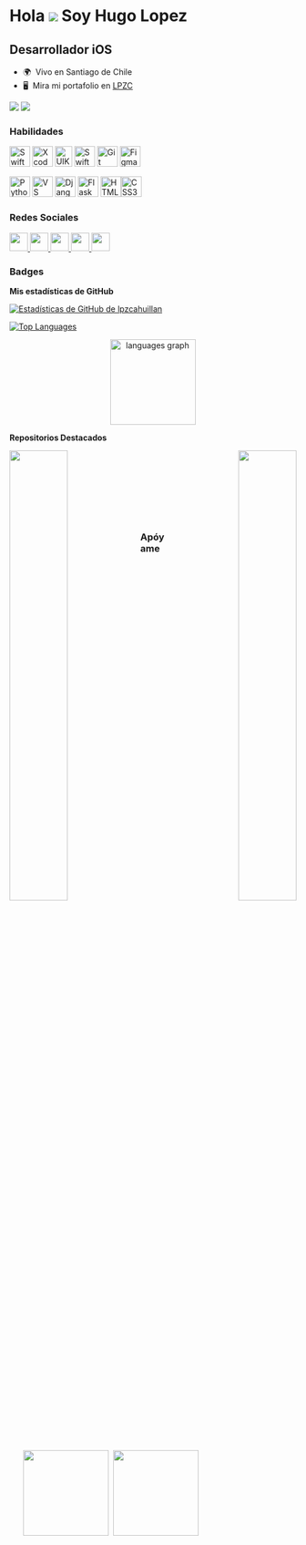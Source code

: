Hola ![](https://user-images.githubusercontent.com/18350557/176309783-0785949b-9127-417c-8b55-ab5a4333674e.gif) Soy Hugo Lopez
==================================================================================================================================

Desarrollador iOS
-----------------

* 🌍  Vivo en Santiago de Chile
* 🖥️  Mira mi portafolio en [LPZC](http://lpzc.vercel.app)

<a href="https://www.github.com/lpzcahuillan" target="_blank" rel="noreferrer"><img
src="https://img.shields.io/github/followers/lpzcahuillan?logo=github&style=for-the-badge&color=0891b2&labelColor=1c1917" /></a>
<a href="https://www.x.com/lpzcahuillan" target="_blank" rel="noreferrer"><img
src="https://img.shields.io/twitter/follow/lpzcahuillan?logo=twitter&style=for-the-badge&color=0891b2&labelColor=1c1917"
/></a>

### Habilidades

<p align="left">
<a href="https://developer.apple.com/swift/" target="_blank" rel="noreferrer"><img src="https://raw.githubusercontent.com/danielcranney/readme-generator/main/public/icons/skills/swift-colored.svg" width="36" height="36" alt="Swift" /></a>
<a href="https://developer.apple.com/xcode/" target="_blank" rel="noreferrer"><img src="https://raw.githubusercontent.com/danielcranney/readme-generator/main/public/icons/skills/xcode-colored.svg" width="36" height="36" alt="Xcode" /></a>
<a href="https://developer.apple.com/documentation/uikit" target="_blank" rel="noreferrer"><img src="https://cdn.freebiesupply.com/logos/large/2x/uikit-logo-png-transparent.png" width="30" height="36" alt="UIKit" /></a>
<a href="https://developer.apple.com/documentation/swiftui" target="_blank" rel="noreferrer"><img src="https://developer.apple.com/assets/elements/icons/swiftui/swiftui-128x128_2x.png" width="36" height="36" alt="SwiftUI" /></a>
<a href="https://git-scm.com/" target="_blank" rel="noreferrer"><img src="https://raw.githubusercontent.com/danielcranney/readme-generator/main/public/icons/skills/git-colored.svg" width="36" height="36" alt="Git" /></a>
<a href="https://www.figma.com/" target="_blank" rel="noreferrer"><img src="https://raw.githubusercontent.com/danielcranney/readme-generator/main/public/icons/skills/figma-colored.svg" width="36" height="36" alt="Figma" /></a>
</p>

<p align="left">
<a href="https://www.python.org/" target="_blank" rel="noreferrer"><img src="https://raw.githubusercontent.com/danielcranney/readme-generator/main/public/icons/skills/python-colored.svg" width="36" height="36" alt="Python" /></a>
<a href="https://code.visualstudio.com/" target="_blank" rel="noreferrer"><img src="https://raw.githubusercontent.com/danielcranney/readme-generator/main/public/icons/skills/visualstudiocode.svg" width="36" height="36" alt="VS Code" /></a>
<a href="https://www.djangoproject.com/" target="_blank" rel="noreferrer"><img src="https://raw.githubusercontent.com/danielcranney/readme-generator/main/public/icons/skills/django-colored.svg" width="36" height="36" alt="Django" /></a>
<a href="https://flask.palletsprojects.com/en/2.0.x/" target="_blank" rel="noreferrer"><img src="https://raw.githubusercontent.com/danielcranney/readme-generator/main/public/icons/skills/flask-colored.svg" width="36" height="36" alt="Flask" /></a>
<a href="https://developer.mozilla.org/en-US/docs/Glossary/HTML5" target="_blank" rel="noreferrer"><img src="https://raw.githubusercontent.com/danielcranney/readme-generator/main/public/icons/skills/html5-colored.svg" width="36" height="36" alt="HTML5" /></a><a href="https://www.w3.org/TR/CSS/#css" target="_blank" rel="noreferrer"><img src="https://raw.githubusercontent.com/danielcranney/readme-generator/main/public/icons/skills/css3-colored.svg" width="36" height="36" alt="CSS3" /></a>
</p>

### Redes Sociales

<p align="left">
<a href="https://www.github.com/lpzcahuillan" target="_blank" rel="noreferrer">
  <picture>
    <source media="(prefers-color-scheme: dark)" srcset="https://raw.githubusercontent.com/danielcranney/readme-generator/main/public/icons/socials/github-dark.svg" />
    <source media="(prefers-color-scheme: light)" srcset="https://raw.githubusercontent.com/danielcranney/readme-generator/main/public/icons/socials/github.svg" />
    <img src="https://raw.githubusercontent.com/danielcranney/readme-generator/main/public/icons/socials/github.svg" width="32" height="32" />
  </picture>
</a>
<a href="http://www.instagram.com/lopez.hlc" target="_blank" rel="noreferrer">
  <picture>
    <source media="(prefers-color-scheme: dark)" srcset="https://raw.githubusercontent.com/danielcranney/readme-generator/main/public/icons/socials/instagram-dark.svg" />
    <source media="(prefers-color-scheme: light)" srcset="https://raw.githubusercontent.com/danielcranney/readme-generator/main/public/icons/socials/instagram.svg" />
    <img src="https://raw.githubusercontent.com/danielcranney/readme-generator/main/public/icons/socials/instagram.svg" width="32" height="32" />
  </picture>
</a>
<a href="https://www.linkedin.com/in/lpzcahuillan" target="_blank" rel="noreferrer">
  <picture>
    <source media="(prefers-color-scheme: dark)" srcset="https://raw.githubusercontent.com/danielcranney/readme-generator/main/public/icons/socials/linkedin-dark.svg" />
    <source media="(prefers-color-scheme: light)" srcset="https://raw.githubusercontent.com/danielcranney/readme-generator/main/public/icons/socials/linkedin.svg" />
    <img src="https://raw.githubusercontent.com/danielcranney/readme-generator/main/public/icons/socials/linkedin.svg" width="32" height="32" />
  </picture>
</a>
<a href="https://www.x.com/lpzcahuillan" target="_blank" rel="noreferrer">
  <picture>
    <source media="(prefers-color-scheme: dark)" srcset="https://raw.githubusercontent.com/danielcranney/readme-generator/main/public/icons/socials/twitter-dark.svg" />
    <source media="(prefers-color-scheme: light)" srcset="https://raw.githubusercontent.com/danielcranney/readme-generator/main/public/icons/socials/twitter.svg" />
    <img src="https://raw.githubusercontent.com/danielcranney/readme-generator/main/public/icons/socials/twitter.svg" width="32" height="32" />
  </picture>
</a>
<a href="https://www.threads.net/@lopez.hlc" target="_blank" rel="noreferrer">
  <picture>
    <source media="(prefers-color-scheme: dark)" srcset="https://raw.githubusercontent.com/danielcranney/readme-generator/main/public/icons/socials/threads-dark.svg" />
    <source media="(prefers-color-scheme: light)" srcset="https://raw.githubusercontent.com/danielcranney/readme-generator/main/public/icons/socials/threads.svg" />
    <img src="https://raw.githubusercontent.com/danielcranney/readme-generator/main/public/icons/socials/threads.svg" width="32" height="32" />
  </picture>
</a>
</p>

### Badges

<b>Mis estadísticas de GitHub</b>

<a href="http://www.github.com/lpzcahuillan"><img src="https://github-readme-stats.vercel.app/api?username=lpzcahuillan&show_icons=true&hide=&count_private=true&title_color=0891b2&text_color=ffffff&icon_color=0891b2&bg_color=1c1917&hide_border=true&show_icons=true" alt="Estadísticas de GitHub de lpzcahuillan" /></a>

<a href="https://github.com/lpzcahuillan" align="left"><img src="https://github-readme-stats.vercel.app/api/top-langs/?username=lpzcahuillan&langs_count=6&title_color=0891b2&text_color=ffffff&icon_color=0891b2&bg_color=1c1917&hide_border=true&locale=en&custom_title=Top%20%Languages" alt="Top Languages" /></a>

<div align="center">
  <img src="https://github-readme-stats.vercel.app/api/top-langs?username=Lpzcahuillan&locale=en&hide_title=false&layout=compact&card_width=320&langs_count=5&theme=dracula&hide_border=false&order=2" height="150" alt="languages graph"  />
</div>

<b>Repositorios Destacados</b>

<div width="100%" align="center">
  <a href="https://github.com/lpzcahuillan/SuperHeroFinder" align="left">
    <img align="left" width="45%" src="https://github-readme-stats.vercel.app/api/pin/?username=lpzcahuillan&repo=SuperHeroFinder&title_color=0891b2&text_color=ffffff&icon_color=0891b2&bg_color=1c1917&hide_border=true&locale=en" />
  </a>
  <a href="https://github.com/lpzcahuillan/Imc_calculator" align="right">
    <img align="right" width="45%" src="https://github-readme-stats.vercel.app/api/pin/?username=lpzcahuillan&repo=Imc_calculator&title_color=0891b2&text_color=ffffff&icon_color=0891b2&bg_color=1c1917&hide_border=true&locale=en" />
  </a>
</div>
<br /><br /><br /><br /><br /><br /><br />

### Apóyame

<ul style="list-style-type: none; margin: 0;">
  <li style="display: inline-block; margin-right: 0.25rem;">
    <a href="https://www.buymeacoffee.com/lpzcahuillan"><img src="https://cdn.buymeacoffee.com/buttons/v2/default-yellow.png" width="150" /></a>
  </li>
  <li style="display: inline-block; margin-right: 0.25rem;">
    <a href="https://www.ko-fi.com/lpzcahuillan"><img src="https://storage.ko-fi.com/cdn/kofi2.png?v=3" width="150" /></a>
  </li>
</ul>
